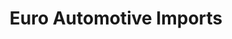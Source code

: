 ---
title: "Euro Automotive Imports"
url: /beamsville/euro-automotive-imports/
shop: Autowerkstatt
---